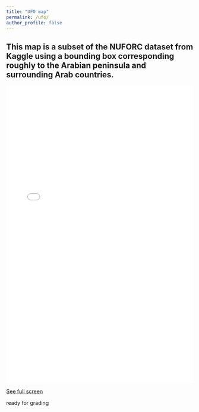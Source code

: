 ```yaml
---
title: "UFO map"
permalink: /ufo/
author_profile: false
---
```


## This map is a subset of the NUFORC dataset from Kaggle using a bounding box corresponding roughly to the Arabian peninsula and surrounding Arab countries. 


<iframe width="100%" height="800px" frameborder="0" allowfullscreen allow="geolocation" src="//umap.openstreetmap.fr/en/map/ufo-sightings-subet-arabia_1183525?scaleControl=false&miniMap=false&scrollWheelZoom=false&zoomControl=true&editMode=disabled&moreControl=true&searchControl=null&tilelayersControl=null&embedControl=null&datalayersControl=true&onLoadPanel=none&captionBar=false&captionMenus=true"></iframe><p><a href="//umap.openstreetmap.fr/en/map/ufo-sightings-subet-arabia_1183525?scaleControl=false&miniMap=false&scrollWheelZoom=true&zoomControl=true&editMode=disabled&moreControl=true&searchControl=null&tilelayersControl=null&embedControl=null&datalayersControl=true&onLoadPanel=none&captionBar=false&captionMenus=true">See full screen</a></p>


ready for grading